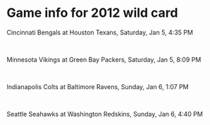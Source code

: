 # Game info for 2012 wild card

Cincinnati Bengals at Houston Texans, Saturday, Jan 5, 4:35 PM


<br/>

Minnesota Vikings at Green Bay Packers, Saturday, Jan 5, 8:09 PM


<br/>

Indianapolis Colts at Baltimore Ravens, Sunday, Jan 6, 1:07 PM


<br/>

Seattle Seahawks at Washington Redskins, Sunday, Jan 6, 4:40 PM

